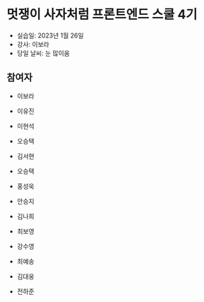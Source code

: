 # 멋쟁이 사자처럼 프론트엔드 스쿨 4기

- 실습일: 2023년 1월 26일
- 강사: 이보라
- 당일 날씨: 눈 많이옴

## 참여자

- 이보라

- 이유진

- 이현석


- 오승택

- 김서현

- 오승택

- 홍성욱

- 안승지

- 김나희

- 최보영

- 강수영

- 최예송

- 김대웅

- 전하준